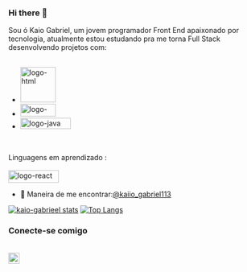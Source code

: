 ### Hi there :muscle:
Sou ó Kaio Gabriel, um jovem programador Front End apaixonado por tecnologia, atualmente estou estudando pra me torna Full Stack desenvolvendo projetos com:
<br>
<br>
- <img width="70px" src="https://img.shields.io/badge/HTML5-E34F26?style=for-the-badge&logo=html5&logoColor=white" alt="logo-html"/>
- <img width="70px" height="25px" src="https://img.shields.io/badge/CSS-239120?&style=for-the-badge&logo=css3&logoColor=white" alt="logo-css" />
- <img width="100px" height="22px" src="https://img.shields.io/badge/JavaScript-323330?style=for-the-badge&logo=javascript&logoColor=F7DF1E" alt="logo-java"/>

<br>
<p> Linguagens em aprendizado : 
  <br>
  <br>
 <img width="100px" height="25px" src="https://img.shields.io/badge/React-20232A?style=for-the-badge&logo=react&logoColor=61DAFB" alt="logo-react" />


  - :mag_right: Maneira de me encontrar:[@kaiio_gabriel113](https://www.instagram.com/kaiio_gabriel113/?next=%2F)


[![kaio-gabrieel stats](https://github-readme-stats.vercel.app/api?username=kaio-gabrieel)](https://github.com/anuraghazra/github-readme-stats)
[![Top Langs](https://github-readme-stats.vercel.app/api/top-langs/?username=kaio-gabrieel)](https://github.com/anuraghazra/github-readme-stats)

### Conecte-se comigo
<br>
<a href="https://www.instagram.com/kaiio_gabriel113/?next=%2F">
<img width="22px" src="https://cdn.jsdelivr.net/npm/simple-icons@v3/icons/instagram.svg"/>
<a/>
